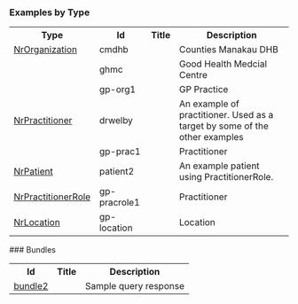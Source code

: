 <!-- examples.md {% comment %}
*****************************************************************************************
*                            WARNING: DO NOT EDIT THIS FILE                             *
*                                                                                       *
* This file is generated by SUSHI. Any edits you make to this file will be overwritten. *
*                                                                                       *
* To change the contents of this file, edit the original source file at:                *
* ig-data/input/pagecontent/examples.md                                                 *
*****************************************************************************************
{% endcomment %} -->
### Examples by Type

<table>
<tr><th> Type </th><th> Id </th><th> Title </th><th> Description </th></tr>
<tr><td><a href='StructureDefinition-NrOrganization.html'>NrOrganization</a></td><td>cmdhb</td><td></td><td>Counties Manakau DHB</td></tr>
<tr><td></td><td>ghmc</td><td></td><td>Good Health Medcial Centre</td></tr>
<tr><td></td><td>gp-org1</td><td></td><td>GP Practice</td></tr>
<tr><td><a href='StructureDefinition-NrPractitioner.html'>NrPractitioner</a></td><td>drwelby</td><td></td><td>An example of practitioner. Used as a target by some of the other examples</td></tr>
<tr><td></td><td>gp-prac1</td><td></td><td>Practitioner</td></tr>
<tr><td><a href='StructureDefinition-NrPatient.html'>NrPatient</a></td><td>patient2</td><td></td><td>An example patient using PractitionerRole.</td></tr>
<tr><td><a href='StructureDefinition-NrPractitionerRole.html'>NrPractitionerRole</a></td><td>gp-pracrole1</td><td></td><td>Practitioner</td></tr>
<tr><td><a href='StructureDefinition-NrLocation.html'>NrLocation</a></td><td>gp-location</td><td></td><td>Location</td></tr>
</table>
### Bundles

<table>
<tr><th> Id </th><th> Title </th><th> Description </th></tr>
<tr><td><a href='http://clinfhir.com/bundleVisualizer.html?id=bundle2&server=http://home.clinfhir.com:8054/baseR4/' target='_blank'>bundle2</a></td><td></td><td>Sample query response</td></tr>
</table>